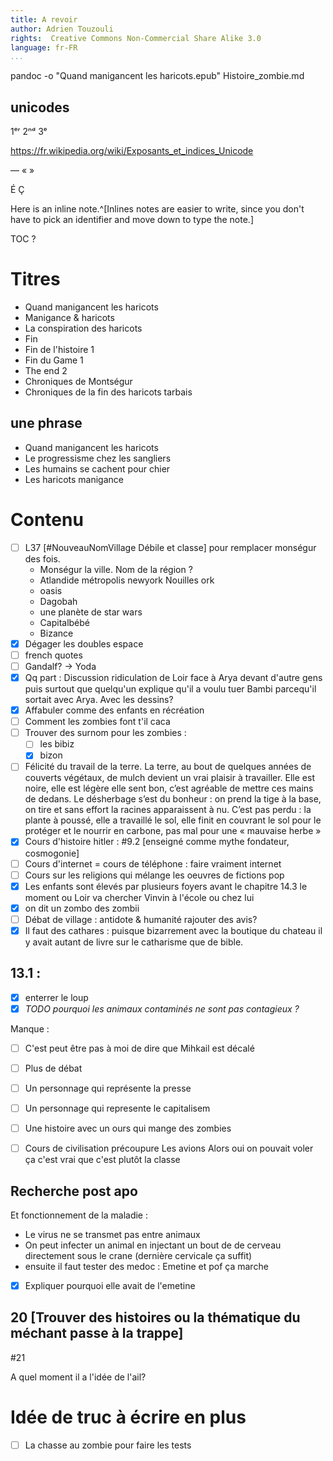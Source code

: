 ```yaml
---
title: A revoir
author: Adrien Touzouli
rights:  Creative Commons Non-Commercial Share Alike 3.0
language: fr-FR
...
```



pandoc -o "Quand manigancent les haricots.epub" Histoire_zombie.md



## unicodes



1ᵉʳ 2ⁿᵈ  3ᵉ

https://fr.wikipedia.org/wiki/Exposants_et_indices_Unicode

— « »

É Ç

Here is an inline note.^[Inlines notes are easier to write, since
you don't have to pick an identifier and move down to type the
note.]



TOC ?


# Titres 

- Quand manigancent les haricots
- Manigance & haricots
- La conspiration des haricots
- Fin
- Fin de l'histoire 1
- Fin du Game 1
- The end 2
- Chroniques de Montségur
- Chroniques de la fin des haricots tarbais

## une phrase

- Quand manigancent les haricots
- Le progressisme chez les sangliers
- Les humains se cachent pour chier
- Les haricots manigance

# Contenu

- [ ] L37 [#NouveauNomVillage Débile et classe] pour remplacer monségur des fois. 
   - Monségur la ville. Nom de la région ?
   - Atlandide métropolis newyork Nouilles ork
   - oasis 
  - Dagobah
  - une planète de star wars
  - Capitalbébé
  - Bizance
- [x] Dégager les doubles espace
- [ ] french quotes
- [ ] Gandalf? -> Yoda
- [x] Qq part : Discussion ridiculation de Loir face à Arya devant d'autre gens puis surtout que quelqu'un explique qu'il a voulu tuer Bambi parcequ'il sortait avec Arya. Avec les dessins?
- [x] Affabuler comme des enfants en récréation
- [ ] Comment les zombies font t'il caca
- [ ] Trouver des surnom pour les zombies : 
  - [ ] les bibiz
  - [x] bizon
- [ ] Félicité du travail de la terre. 
  La terre, au bout de quelques années de couverts végétaux, de mulch devient un vrai plaisir à travailler. Elle est noire, elle est légère elle sent bon, c’est agréable de mettre ces mains de dedans. Le désherbage s’est du bonheur : on prend la tige à la base, on tire et sans effort la racines apparaissent à nu. C’est pas perdu : la plante à poussé, elle a travaillé le sol, elle finit en couvrant le sol pour le protéger et le nourrir en carbone, pas mal pour une « mauvaise herbe »
- [x] Cours d'histoire hitler : #9.2 [enseigné comme mythe fondateur, cosmogonie]
- [ ] Cours d'internet = cours de téléphone : faire vraiment internet
- [ ] Cours sur les religions qui mélange les oeuvres de fictions pop
- [x] Les enfants sont élevés par plusieurs foyers avant le chapitre 14.3 le moment ou Loir va chercher Vinvin à l'école ou chez lui
- [x] on dit un zombo des zombii
- [ ] Débat de village : antidote & humanité rajouter des avis?
- [x] Il faut des cathares : puisque bizarrement avec la boutique du chateau il y avait autant de livre sur le catharisme que de bible.

## 13.1 : 

- [x] enterrer le loup
- [x] _TODO pourquoi les animaux contaminés ne sont pas contagieux ?_

Manque : 

- [ ] C'est peut être pas à moi de dire que Mihkail est décalé

- [ ] Plus de débat

- [ ] Un personnage qui représente la presse

- [ ] Un personnage qui represente le capitalisem

- [ ] Une histoire avec un ours qui mange des zombies

- [ ] Cours de civilisation précoupure Les avions   Alors oui on pouvait voler ça c'est vrai que c'est plutôt la classe

  

## Recherche post apo

Et fonctionnement de la maladie :

- Le virus ne se transmet pas entre animaux
- On peut infecter un animal en injectant un bout de de cerveau directement sous le crane (dernière cervicale ça suffit)
- ensuite il faut tester des medoc : Emetine et pof ça marche
- [x] Expliquer pourquoi elle avait de l'emetine



## 20 [Trouver des histoires ou la thématique du méchant passe à la trappe]



#21 

A quel moment il a l'idée de l'ail?

# Idée de truc à écrire en plus

- [ ] La chasse au zombie pour faire les tests
